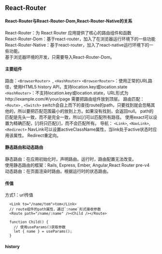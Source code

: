 ## React-Router

#### React-Router与React-Router-Dom,React-Router-Native的关系
React-Router：为 React Router 应用提供了核心的路由组件和函数    
React-Router-Dom：基于react-router，加入了在浏览器运行环境下的一些功能   
React-Router-Native：基于react-router，加入了react-native运行环境下的一些功能。   
基于浏览器环境的开发，只需要导入React-Router-Dom。   

#### 主要组件
路由：`<BrowserRouter> `, `<HashRouter>`
  `<BrowserRouter>`：使用正常的URL路径，使用HTML5 history API，支持location.key或location.state
  `<HashRouter>`：不支持location.key或location.state，URL形式为http://example.com/#/your/page
  需要把路由组件放到顶层。
路由匹配： `<Route>` , `<Switch>`
  switch会自上而下的查找route的path，只要找到就会忽略其他的，所以要把匹配范围最小的放到上方。如果没有找到，会返回null。
  path的匹配是先头一致，而不是完全一致，所以[/]可以匹配所有路径。
  使用exact可以设置为精确匹配，[/]将只匹配[/]，而不会匹配所有。
导航： `<Link>`, `<NavLink>`, `<Redirect>`
  NavLink可以设置activeClassName属性，当link处于active状态时应用该属性。
  Redirect重定向。
    
    
#### 静态路由和动态路由
静态路由：在应用初始化时，声明路由。运行时，路由配置无法改变。   
  使用静态路由的框架：Rails, Express, Ember, Angular,React Router pre-v4   
动态路由：在页面渲染时路由。根据运行时的状态路由。   

#### 传值
方式1：url传值
```
  <Link to="/name/tom">tom</Link>
  // route组件的path属性，通过`:name`形式接收参数
  <Route path="/name/:name" /><Child /></Route>

  function Child() {
    // 使用useParams()获取参数
    let { name } = useParams();
  }
```
#### history



































